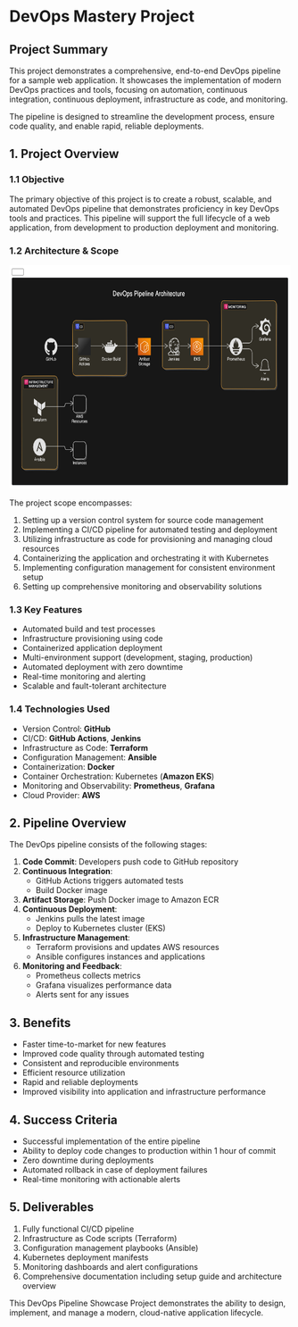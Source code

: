 # DevOps Mastery Project

## Project Summary

This project demonstrates a comprehensive, end-to-end DevOps pipeline for a sample web application.
It showcases the implementation of modern DevOps practices and tools, focusing on automation,
continuous integration, continuous deployment, infrastructure as code, and monitoring.

The pipeline is designed to streamline the development process, ensure code quality, 
and enable rapid, reliable deployments.

## 1. Project Overview

### 1.1 Objective

The primary objective of this project is to create a robust, scalable, 
and automated DevOps pipeline that demonstrates proficiency in key DevOps tools and practices.
This pipeline will support the full lifecycle of a web application, 
from development to production deployment and monitoring.

### 1.2 Architecture & Scope 

<img src="./diagram.png" alt="Project Diagram" width="700" height="400">

The project scope encompasses:

1. Setting up a version control system for source code management
2. Implementing a CI/CD pipeline for automated testing and deployment
3. Utilizing infrastructure as code for provisioning and managing cloud resources
4. Containerizing the application and orchestrating it with Kubernetes
5. Implementing configuration management for consistent environment setup
6. Setting up comprehensive monitoring and observability solutions

### 1.3 Key Features

- Automated build and test processes
- Infrastructure provisioning using code
- Containerized application deployment
- Multi-environment support (development, staging, production)
- Automated deployment with zero downtime
- Real-time monitoring and alerting
- Scalable and fault-tolerant architecture

### 1.4 Technologies Used

- Version Control: **GitHub**
- CI/CD: **GitHub Actions**, **Jenkins**
- Infrastructure as Code: **Terraform**
- Configuration Management: **Ansible**
- Containerization: **Docker**
- Container Orchestration: Kubernetes (**Amazon EKS**)
- Monitoring and Observability: **Prometheus**, **Grafana**
- Cloud Provider: **AWS**

## 2. Pipeline Overview

The DevOps pipeline consists of the following stages:

1. **Code Commit**: Developers push code to GitHub repository
2. **Continuous Integration**: 
   - GitHub Actions triggers automated tests
   - Build Docker image
3. **Artifact Storage**: Push Docker image to Amazon ECR
4. **Continuous Deployment**:
   - Jenkins pulls the latest image
   - Deploy to Kubernetes cluster (EKS)
5. **Infrastructure Management**:
   - Terraform provisions and updates AWS resources
   - Ansible configures instances and applications
6. **Monitoring and Feedback**:
   - Prometheus collects metrics
   - Grafana visualizes performance data
   - Alerts sent for any issues

## 3. Benefits

- Faster time-to-market for new features
- Improved code quality through automated testing
- Consistent and reproducible environments
- Efficient resource utilization
- Rapid and reliable deployments
- Improved visibility into application and infrastructure performance

## 4. Success Criteria

- Successful implementation of the entire pipeline
- Ability to deploy code changes to production within 1 hour of commit
- Zero downtime during deployments
- Automated rollback in case of deployment failures
- Real-time monitoring with actionable alerts

## 5. Deliverables

1. Fully functional CI/CD pipeline
2. Infrastructure as Code scripts (Terraform)
3. Configuration management playbooks (Ansible)
4. Kubernetes deployment manifests
5. Monitoring dashboards and alert configurations
6. Comprehensive documentation including setup guide and architecture overview

This DevOps Pipeline Showcase Project demonstrates the ability to design, implement, and manage
a modern, cloud-native application lifecycle.